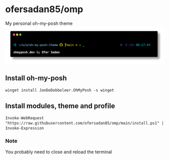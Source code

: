 # ofersadan85/omp
My personal oh-my-posh theme
![example.png](https://github.com/ofersadan85/oh-my-posh-theme/blob/main/example.png?raw=true)

## Install oh-my-posh
    winget install JanDeDobbeleer.OhMyPosh -s winget
    
## Install modules, theme and profile
    Invoke-WebRequest "https://raw.githubusercontent.com/ofersadan85/omp/main/install.ps1" | Invoke-Expression
    
### Note
You probably need to close and reload the terminal
